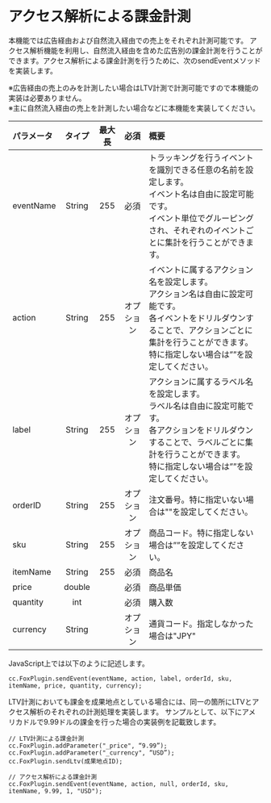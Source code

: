 # アクセス解析による課金計測
本機能では広告経由および自然流入経由での売上をそれぞれ計測可能です。
アクセス解析機能を利用し、自然流入経由を含めた広告別の課金計測を行うことができます。アクセス解析による課金計測を行うために、次のsendEventメソッドを実装します。

※広告経由の売上のみを計測したい場合はLTV計測で計測可能ですので本機能の実装は必要ありません。<br>※主に自然流入経由の売上を計測したい場合などに本機能を実装してください。|パラメータ|タイプ|最大長|必須|概要|
|:---|:---:|:---:|:---:|:---|
|eventName|String|255|必須|トラッキングを行うイベントを識別できる任意の名前を設定します。<br>イベント名は自由に設定可能です。<br>イベント単位でグルーピングされ、それぞれのイベントごとに集計を行うことができます。||action|String|255|オプション|イベントに属するアクション名を設定します。<br>アクション名は自由に設定可能です。<br>各イベントをドリルダウンすることで、アクションごとに集計を行うことができます。<br>特に指定しない場合は””を設定してください。|
|label|String|255|オプション|アクションに属するラベル名を設定します。<br>ラベル名は自由に設定可能です。<br>各アクションをドリルダウンすることで、ラベルごとに集計を行うことができます。<br>特に指定しない場合は””を設定してください。||orderID|String|255|オプション|注文番号。特に指定いない場合は""を設定してください。|
|sku|String|255|オプション|商品コード。特に指定しない場合は””を設定してください。||itemName|String|255|必須|商品名||price|double||必須|商品単価|
|quantity|int||必須|購入数||currency|String||オプション|通貨コード。指定しなかった場合は"JPY"|JavaScript上では以下のように記述します。
	cc.FoxPlugin.sendEvent(eventName, action, label, orderId, sku, itemName, price, quantity, currency);LTV計測においても課金を成果地点としている場合には、同一の箇所にLTVとアクセス解析のそれぞれの計測処理を実装します。
サンプルとして、以下にアメリカドルで9.99ドルの課金を行った場合の実装例を記載致します。


	// LTV計測による課金計測	cc.FoxPlugin.addParameter("_price", “9.99”);	cc.FoxPlugin.addParameter("_currency", “USD”);	cc.FoxPlugin.sendLtv(成果地点ID);
	// アクセス解析による課金計測
	cc.FoxPlugin.sendEvent(eventName, action, null, orderId, sku, itemName, 9.99, 1, "USD");